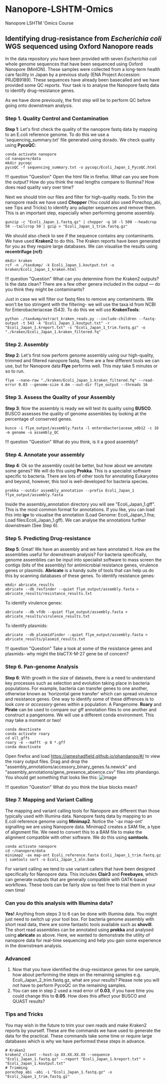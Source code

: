 # Nanopore-LSHTM-Omics
Nanopore LSHTM 'Omics Course

## Identifying drug-resistance from *Escherichia coli* WGS sequenced using Oxford Nanopore reads
In the data repository you have been provided with seven *Escherichia coli* whole genome sequences that have been sequenced using Oxford Nanopore (MinION). These samples were collected from a long-term health care facility in Japan by a previous study (ENA Project Accession: PRJDB9189). These sequences have already been basecalled and we have provided some QC reports. Your task is to analyse the Nanopore fastq data to identify drug-resistance genes. 

As we have done previously, the first step will be to perform QC before going onto downstream analysis. 

### Step 1. Quality Control and Contamination
**Step 1**: Let's first check the quality of the nanopore fastq data by mapping to an E.coli reference genome. To do this we use a 'sequencing_summary.txt' file generated using dorado. We check quality using **PycoQC**:
```
conda activate nanopore
cd nanopore/data
mkdir pycoqc
pycoQC -f sequencing_summary.txt -o pycoqc/Ecoli_Japan_1_PycoQC.html
```
!!! question "Question" 
  Open the html file in firefox. What can you see from the output? How do you think the read lengths compare to Illumina? How does read quality vary over time?

Next we should trim our files and filter for high-quality reads. To trim the nanopore reads we have used **Chopper** (You could also used Porechop_abi, see Tips and Tricks) to identify any adapter sequences and remove them. This is an important step, especially when performing genome assembly. 
```
gunzip -c "Ecoli_Japan_1.fastq.gz" | chopper -q 10 -l 500 --headcrop 50 --tailcrop 50 | gzip > "Ecoli_Japan_1_trim.fastq.gz"
```

We should also check to see if the sequence contains any contaminants. We have used **Kraken2** to do this. The Kraken reports have been generated for you as they require large databases. We can visualise the results using **recentrifuge (rcf)**:
```
mkdir kraken
rcf -n ./taxdump/ -k Ecoli_Japan_1.koutput.txt -o kraken/Ecoli_Japan_1_kraken.html
```
!!! question "Question" 
  What can you determine from the Kraken2 outputs? Is the data clean? 
  There are a few other genera included in the output — do you think they might be contaminants?

Just in case we will filter our fastq files to remove any contaminants. We won't be too stringent with the filtering- we will use the taxa id from NCBI for Enterobacteriaceae (543). To do this we will use **KrakenTools**:

```
python ./taxdump/extract_kraken_reads.py --include-children --fastq-output -t 543 -k "Ecoli_Japan_1.koutput.txt" -r "Ecoli_Japan_1.kreport.txt" -s "Ecoli_Japan_1_trim.fastq.gz" -o "./kraken/Ecoli_Japan_1.kraken_filtered.fq" 
```

### Step 2. Assembly
**Step 2**: Let's first now perform genome assembly using our high-quality, trimmed and filtered nanopore fastq. There are a few different tools we can use, but for Nanopore data **Flye** performs well. This may take 5 minutes or so to run. 

```
flye --nano-raw "./kraken/Ecoli_Japan_1.kraken_filtered.fq" --read-error 0.03 --genome-size 4.6m --out-dir flye_output --threads 16 
```

### Step 3. Assess the Quality of your Assembly
**Step 3**: Now the assembly is ready we will test its quality using **BUSCO**. BUSCO assesses the quality of genome assemblies by looking at the percentage of conserved genes. 
```
busco -i flye_output/assembly.fasta -l enterobacteriaceae_odb12 -c 16 -m genome -o assembly_QC
```
!!! question "Question" 
  What do you think, is it a good assembly?

### Step 4. Annotate your assembly
**Step 4**: Ok so the assembly could be better, but how about we annotate some genes? We will do this using **Prokka**. This is a specialist software specific to bacteria. There are lots of other tools for annotating Eukaryotes and beyond, however, this tool is well-developed for bacteria species.
```
prokka --outdir assembly_annotation --prefix Ecoli_Japan_1 flye_output/assembly.fasta
```
Inside the assembly_annotation directory you will see "Ecoli_Japan_1.gff". This is the most common format for annotations. If you like, you can load this into **igv** to visualise the annotation (Load Genome: Ecoli_Japan_1.fna; Load files:Ecoli_Japan_1.gff). We can analyse the annotations further downstream (See Step 6).

### Step 5. Predicting Drug-resistance
**Step 5**: Great! We have an assembly and we have annotated it. How are the assemblies useful for downstream analysis? For bacteria specifically, genome assemblies can be input into specialist software to mass screen the contigs (bits of the assembly) for antimicrobial resistance genes, virulence genes or plasmids. **Abricate** is a handy suite of tools that can help us do this by scanning databases of these genes.
To identify resistance genes:
```
mkdir abricate_results
abricate --db resfinder --quiet flye_output/assembly.fasta > abricate_results/resistance_results.txt
```
To identify virulence genes:
```
abricate --db vfdb --quiet flye_output/assembly.fasta > abricate_results/virulence_results.txt

```
To identify plasmids:
```
abricate --db plasmidfinder --quiet flye_output/assembly.fasta > abricate_results/plasmid_results.txt
```
!!! question "Question" 
  Take a look at some of the resistance genes and plasmids- why might the blaCTX-M-27 gene be of concern?


### Step 6. Pan-genome Analysis
**Step 6**: With growth in the size of datasets, there is a need to understand key processes such as selection and evolution taking place in bacteria populations. For example, bacteria can transfer genes to one another, otherwise known as 'horizontal gene transfer' which can spread virulence and resistance genes. One way to identify some of these diffrences is to look *core* or *accessory* genes within a population: A Pangenome. **Roary** and **Pirate** can be used to compare our gff annotation files to one another and construct a pangenome. We will use a different conda environment. This may take a moment or two!
```
conda deactivate
conda activate roary
cd all_gffs
roary -e --mafft -p 8 *.gff
conda deactivate
```
Open firefox and load https://jameshadfield.github.io/phandango/#/ to view the roary output files. Drag and drop the "assembly_annotations/accessory_binary_genes.fa.newick" and "assembly_annotations/gene_presence_absence.csv" files into phandango. You should get something that looks like this:
![image](https://github.com/user-attachments/assets/11f76e30-3125-43ae-9614-59e5cb984cb5)

!!! question "Question" 
  What do you think the blue blocks mean?

### Step 7. Mapping and Variant Calling

The mapping and variant calling tools for Nanopore are different than those typically used with Illumina data. Nanopore fastq data by mapping to an E.coli reference genome using **Minimap2**. Notice the '-ax map-ont' signalling we are using Nanopore data. Minimap2 creates a SAM file, a type of alignment file. We need to convert this to a BAM file to make the alignment compatible with other software. We do this using **samtools**.
```
conda activate nanopore
cd ~/nanopore/data
minimap2 -ax map-ont Ecoli_reference.fasta Ecoli_Japan_1_trim.fastq.gz  | samtools sort -o Ecoli_Japan_1_aln.bam
```
For variant calling we tend to use variant callers that have been designed specifically for Nanopore data. This includes **Clair3** and **Freebayes**, which can generate outputs that are generally compatible with GATK-based workflows. These tools can be fairly slow so feel free to trial them in your own time!

### Can you do this analysis with Illumina data?
**Yes!** Anything from steps 3 to 6 can be done with Illumina data. You might just need to switch up your tool box. For bacteria genome assembly with short read data, there are some fantastic tools available such as **shovill**. The short read assemblies can be annotated using **prokka** and analysed using **abricate** as above. Here, we wanted to demonstrate the utility of nanopore data for real-time sequencing and help you gain some experience in the downstream analysis.

### Advanced
1. Now that you have identified the drug-resistance genes for one sample, how about performing the steps on the remaining samples e.g. Ecoli_Japan_2_trim.fastq.gz, what are your results? Please note you will not have to perform PycoQC on the remaining samples.
2. You can see in step 2 used a read error of **0.03**, if you have time you could change this to **0.05**. How does this affect your BUSCO and QUAST results?

### Tips and Tricks
You may wish in the future to trim your own reads and make Kraken2 reports by yourself. These are the commands we have used to generate the data for the practical. These commands take some time or require large databases which is why we have performed these steps in advance.

```
# Kraken2 
kraken2_client --host-ip XX.XX.XX.XX --sequence "Ecoli_Japan_1.fastq.gz" --report "Ecoli_Japan_1.kreport.txt" > "Ecoli_Japan_1.koutput.txt"
# Trimming
porechop_abi -abi -i "Ecoli_Japan_1.fastq.gz" -o "Ecoli_Japan_1_trim.fastq.gz"

```

